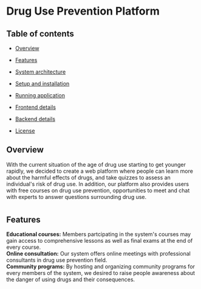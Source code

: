 <body>

<h1>Drug Use Prevention Platform</h1>

<div>
  <h2>Table of contents</h3>
  <ul>
    <li><a href="#overview">Overview</a></li>
  </ul>
  <ul>
    <li><a href="#feature">Features</a></li>
  </ul>
  <ul>
    <li><a href="#cong-nghe-su-dung">System architecture</a></li>
  </ul>
  <ul>
    <li><a href="#cong-nghe-su-dung">Setup and installation</a></li>
  </ul>
  <ul>
    <li><a href="#cong-nghe-su-dung">Running application</a></li>
  </ul>
  <ul>
    <li><a href="#cong-nghe-su-dung">Frontend details</a></li>
  </ul>
  <ul>
    <li><a href="#cong-nghe-su-dung">Backend details</a></li>
  </ul>
  <ul>
    <li><a href="#cong-nghe-su-dung">License</a></li>
  </ul>
</div>


<div>

  <h2 id="overview">Overview</h3>
  <p>
    With the current situation of the age of drug use starting to get younger rapidly, we decided to create a web platform where
    people can learn more about the harmful effects of drugs, and take quizzes to assess an individual's risk of drug use.
    In addition, our platform also provides users with free courses on drug use prevention, opportunities to meet and chat
    with experts to answer questions surrounding drug use.
  </p>

  <h1></h1>
  
  <h2 id="feature">Features</h3>
  <div>
      <b>Educational courses:</b> 
      <span>Members partcipating in the system's courses may gain access to comprehensive lessons as well as final exams at the end of every course.</span>
      <div></div>
      <b>Online consultation:</b>
      <span>Our system offers online meetings with professional consultants in drug use prevention field.</span>
      <div></div>
      <b>Community programs:</b>
      <span>By hosting and organizing community programs for every members of the system, we desired to raise people awareness about the danger of using drugs and their consequences. </span>
  </div>
  
  <h1></h1>

</div>

</body>
</html>
